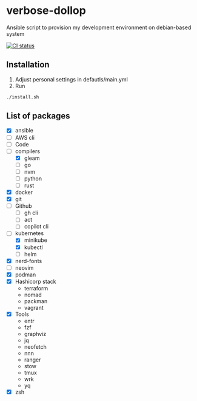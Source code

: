 # verbose-dollop

Ansible script to provision my development environment on debian-based system

[![CI status](https://github.com/pezzu/verbose-dollop/actions/workflows/ci.yml/badge.svg)](https://github.com/pezzu/verbose-dollop/actions/workflows/ci.yml)

## Installation

1. Adjust personal settings in defautls/main.yml
1. Run

```sh
./install.sh
```

## List of packages

- [x] ansible
- [ ] AWS cli
- [ ] Code
- [ ] compilers
  - [x] gleam
  - [ ] go
  - [ ] nvm
  - [ ] python
  - [ ] rust
- [x] docker
- [x] git
- [ ] Github
  - [ ] gh cli
  - [ ] act
  - [ ] copilot cli
- [ ] kubernetes
  - [x] minikube
  - [x] kubectl
  - [ ] helm
- [x] nerd-fonts
- [ ] neovim
- [x] podman
- [x] Hashicorp stack
  - terraform
  - nomad
  - packman
  - vagrant
- [x] Tools
  - entr
  - fzf
  - graphviz
  - jq
  - neofetch
  - nnn
  - ranger
  - stow
  - tmux
  - wrk
  - yq
- [x] zsh
